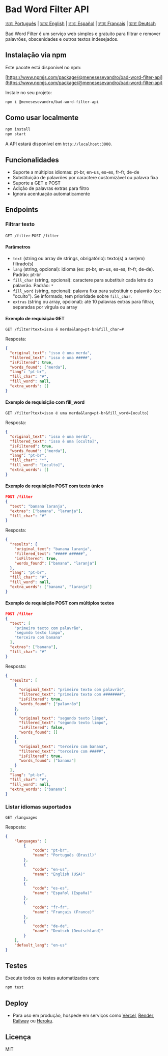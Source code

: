 # Bad Word Filter API

[🇧🇷 Português](README.md) | [🇺🇸 English](README.en.md) | [🇪🇸 Español](README.es.md) | [🇫🇷 Français](README.fr.md) | [🇩🇪 Deutsch](README.de.md)


Bad Word Filter é um serviço web simples e gratuito para filtrar e remover palavrões, obscenidades e outros textos indesejados.

## Instalação via npm

Este pacote está disponível no npm:

[https://www.npmjs.com/package/@menesesevandro/bad-word-filter-api](https://www.npmjs.com/package/@menesesevandro/bad-word-filter-api)

Instale no seu projeto:
```bash
npm i @menesesevandro/bad-word-filter-api
```

## Como usar localmente

```bash
npm install
npm start
```
A API estará disponível em `http://localhost:3000`.

## Funcionalidades
- Suporte a múltiplos idiomas: pt-br, en-us, es-es, fr-fr, de-de
- Substituição de palavrões por caractere customizável ou palavra fixa
- Suporte a GET e POST
- Adição de palavras extras para filtro
- Ignora acentuação automaticamente

## Endpoints

### Filtrar texto
`GET /filter`
`POST /filter`

#### Parâmetros
- `text` (string ou array de strings, obrigatório): texto(s) a ser(em) filtrado(s)
- `lang` (string, opcional): idioma (ex: pt-br, en-us, es-es, fr-fr, de-de). Padrão: pt-br
- `fill_char` (string, opcional): caractere para substituir cada letra do palavrão. Padrão: `*`
- `fill_word` (string, opcional): palavra fixa para substituir o palavrão (ex: "oculto"). Se informado, tem prioridade sobre `fill_char`.
- `extras` (string ou array, opcional): até 10 palavras extras para filtrar, separadas por vírgula ou array

#### Exemplo de requisição GET
```
GET /filter?text=isso é merda&lang=pt-br&fill_char=#
```
Resposta:
```json
{
  "original_text": "isso é uma merda",
  "filtered_text": "isso é uma #####",
  "isFiltered": true,
  "words_found": ["merda"],
  "lang": "pt-br",
  "fill_char": "#",
  "fill_word": null,
  "extra_words": []
}
```

#### Exemplo de requisição com fill_word
```
GET /filter?text=isso é uma merda&lang=pt-br&fill_word=[oculto]
```
Resposta:
```json
{
  "original_text": "isso é uma merda",
  "filtered_text": "isso é uma [oculto]",
  "isFiltered": true,
  "words_found": ["merda"],
  "lang": "pt-br",
  "fill_char": "*",
  "fill_word": "[oculto]",
  "extra_words": []
}
```

#### Exemplo de requisição POST com texto único
```json
POST /filter
{
  "text": "banana laranja",
  "extras": ["banana", "laranja"],
  "fill_char": "#"
}
```
Resposta:
```json
{
  "results": {
    "original_text": "banana laranja",
    "filtered_text": "##### ######",
    "isFiltered": true,
    "words_found": ["banana", "laranja"]
  },
  "lang": "pt-br",
  "fill_char": "#",
  "fill_word": null,
  "extra_words": ["banana", "laranja"]
}
```

#### Exemplo de requisição POST com múltiplos textos
```json
POST /filter
{
  "text": [
    "primeiro texto com palavrão",
    "segundo texto limpo",
    "terceiro com banana"
  ],
  "extras": ["banana"],
  "fill_char": "#"
}
```
Resposta:
```json
{
  "results": [
    {
      "original_text": "primeiro texto com palavrão",
      "filtered_text": "primeiro texto com ########",
      "isFiltered": true,
      "words_found": ["palavrão"]
    },
    {
      "original_text": "segundo texto limpo",
      "filtered_text": "segundo texto limpo",
      "isFiltered": false,
      "words_found": []
    },
    {
      "original_text": "terceiro com banana",
      "filtered_text": "terceiro com #####",
      "isFiltered": true,
      "words_found": ["banana"]
    }
  ],
  "lang": "pt-br",
  "fill_char": "#",
  "fill_word": null,
  "extra_words": ["banana"]
}
```

### Listar idiomas suportados
`GET /languages`

Resposta:
```json
{
    "languages": [
        {
            "code": "pt-br",
            "name": "Português (Brasil)"
        },
        {
            "code": "en-us",
            "name": "English (USA)"
        },
        {
            "code": "es-es",
            "name": "Español (España)"
        },
        {
            "code": "fr-fr",
            "name": "Français (France)"
        },
        {
            "code": "de-de",
            "name": "Deutsch (Deutschland)"
        }
    ],
    "default_lang": "en-us"
}
```

## Testes
Execute todos os testes automatizados com:
```bash
npm test
```

## Deploy
- Para uso em produção, hospede em serviços como [Vercel](https://vercel.com/), [Render](https://render.com/), [Railway](https://railway.app/) ou [Heroku](https://heroku.com/).

## Licença
MIT